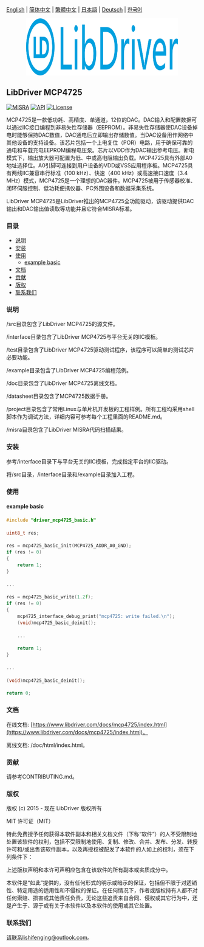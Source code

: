 [English](/README.md) | [ 简体中文](/README_zh-Hans.md) | [繁體中文](/README_zh-Hant.md) | [日本語](/README_ja.md) | [Deutsch](/README_de.md) | [한국어](/README_ko.md)

<div align=center>
<img src="/doc/image/logo.svg" width="400" height="150"/>
</div>

## LibDriver MCP4725

[![MISRA](https://img.shields.io/badge/misra-compliant-brightgreen.svg)](/misra/README.md) [![API](https://img.shields.io/badge/api-reference-blue.svg)](https://www.libdriver.com/docs/mcp4725/index.html) [![License](https://img.shields.io/badge/license-MIT-brightgreen.svg)](/LICENSE)

MCP4725是一款低功耗、高精度、单通道，12位的DAC。DAC输入和配置数据可以通过IIC接口编程到非易失性存储器（EEPROM）。非易失性存储器使DAC设备掉电时能够保持DAC数值，DAC通电后立即输出存储数值。当DAC设备用作网络中其他设备的支持设备。该芯片包括一个上电复位（POR）电路，用于确保可靠的通电和车载充电EEPROM编程电压泵。芯片以VDD作为DAC输出参考电压。断电模式下，输出放大器可配置为低、中或高电阻输出负载。MCP4725具有外部A0地址选择位。A0引脚可连接到用户设备的VDD或VSS应用程序板。MCP4725具有两线IIC兼容串行标准（100 kHz）、快速（400 kHz）或高速接口速度（3.4 MHz）模式，MCP4725是一个理想的DAC器件。MCP4725被用于传感器校准、闭环伺服控制、低功耗便携仪器、PC外围设备和数据采集系统。

LibDriver MCP4725是LibDriver推出的MCP4725全功能驱动，该驱动提供DAC输出和DAC输出值读取等功能并且它符合MISRA标准。

### 目录

  - [说明](#说明)
  - [安装](#安装)
  - [使用](#使用)
    - [example basic](#example-basic)
  - [文档](#文档)
  - [贡献](#贡献)
  - [版权](#版权)
  - [联系我们](#联系我们)

### 说明

/src目录包含了LibDriver MCP4725的源文件。

/interface目录包含了LibDriver MCP4725与平台无关的IIC模板。

/test目录包含了LibDriver MCP4725驱动测试程序，该程序可以简单的测试芯片必要功能。

/example目录包含了LibDriver MCP4725编程范例。

/doc目录包含了LibDriver MCP4725离线文档。

/datasheet目录包含了MCP4725数据手册。

/project目录包含了常用Linux与单片机开发板的工程样例。所有工程均采用shell脚本作为调试方法，详细内容可参考每个工程里面的README.md。

/misra目录包含了LibDriver MISRA代码扫描结果。

### 安装

参考/interface目录下与平台无关的IIC模板，完成指定平台的IIC驱动。

将/src目录，/interface目录和/example目录加入工程。

### 使用

#### example basic

```C
#include "driver_mcp4725_basic.h"

uint8_t res;

res = mcp4725_basic_init(MCP4725_ADDR_A0_GND);
if (res != 0)
{
    return 1;
}

...

res = mcp4725_basic_write(1.2f);
if (res != 0)
{
    mcp4725_interface_debug_print("mcp4725: write failed.\n");
    (void)mcp4725_basic_deinit();

    ...
    
    return 1;
}

...

(void)mcp4725_basic_deinit();

return 0;
```

### 文档

在线文档: [https://www.libdriver.com/docs/mcp4725/index.html](https://www.libdriver.com/docs/mcp4725/index.html)。

离线文档: /doc/html/index.html。

### 贡献

请参考CONTRIBUTING.md。

### 版权

版权 (c) 2015 - 现在 LibDriver 版权所有

MIT 许可证（MIT）

特此免费授予任何获得本软件副本和相关文档文件（下称“软件”）的人不受限制地处置该软件的权利，包括不受限制地使用、复制、修改、合并、发布、分发、转授许可和/或出售该软件副本，以及再授权被配发了本软件的人如上的权利，须在下列条件下：

上述版权声明和本许可声明应包含在该软件的所有副本或实质成分中。

本软件是“如此”提供的，没有任何形式的明示或暗示的保证，包括但不限于对适销性、特定用途的适用性和不侵权的保证。在任何情况下，作者或版权持有人都不对任何索赔、损害或其他责任负责，无论这些追责来自合同、侵权或其它行为中，还是产生于、源于或有关于本软件以及本软件的使用或其它处置。

### 联系我们

请联系lishifenging@outlook.com。
